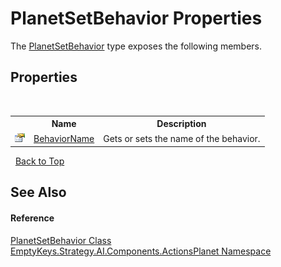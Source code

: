 # PlanetSetBehavior Properties
 

The <a href="T_EmptyKeys_Strategy_AI_Components_ActionsPlanet_PlanetSetBehavior">PlanetSetBehavior</a> type exposes the following members.


## Properties
&nbsp;<table><tr><th></th><th>Name</th><th>Description</th></tr><tr><td>![Public property](media/pubproperty.gif "Public property")</td><td><a href="P_EmptyKeys_Strategy_AI_Components_ActionsPlanet_PlanetSetBehavior_BehaviorName">BehaviorName</a></td><td>
Gets or sets the name of the behavior.</td></tr></table>&nbsp;
<a href="#planetsetbehavior-properties">Back to Top</a>

## See Also


#### Reference
<a href="T_EmptyKeys_Strategy_AI_Components_ActionsPlanet_PlanetSetBehavior">PlanetSetBehavior Class</a><br /><a href="N_EmptyKeys_Strategy_AI_Components_ActionsPlanet">EmptyKeys.Strategy.AI.Components.ActionsPlanet Namespace</a><br />
